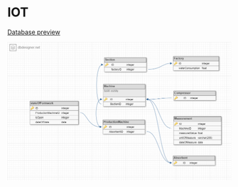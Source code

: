 # IOT

[Database preview](https://dbdesigner.page.link/9G6q9FXJHwww5EX58)

![Database preview image](images/database.png)